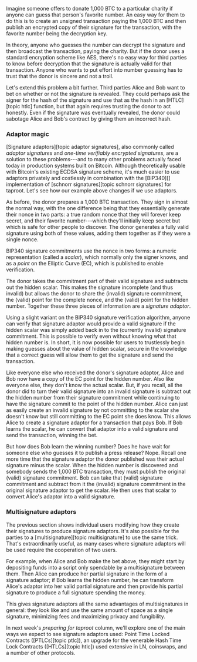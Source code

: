 Imagine someone offers to donate 1,000 BTC to a particular charity if
anyone can guess that person's favorite number.  An easy way for them
to do this is to create an unsigned transaction paying the 1,000 BTC and
then publish an encrypted copy of their signature for the transaction,
with the favorite number being the decryption key.

In theory, anyone who guesses the number can decrypt the signature and
then broadcast the transaction, paying the charity.  But if the donor
uses a standard encryption scheme like AES, there's no easy way for
third parties to know before decryption that the signature is actually
valid for that transaction.  Anyone who wants to put effort into
number guessing has to trust that the donor is sincere and not a
troll.

Let's extend this problem a bit further.  Third parties Alice
and Bob want to bet on whether or not the signature is revealed.
They could perhaps ask the signer for the hash of the signature and use
that as the hash in an [HTLC][topic htlc] function, but that again
requires trusting the donor to act honestly.  Even if the signature was
eventually revealed, the donor could sabotage Alice and Bob's contract
by giving them an incorrect hash.

### Adaptor magic

[Signature adaptors][topic adaptor signatures], also commonly called
*adaptor signatures* and *one-time verifiably encrypted signatures*, are
a solution to these problems---and to many other problems actually faced
today in production systems built on Bitcoin.  Although theoretically
usable with Bitcoin's existing ECDSA signature scheme, it's much easier
to use adaptors privately and costlessly in combination with the
[BIP340][] implementation of [schnorr signatures][topic schnorr
signatures] for taproot.  Let's see how our example above changes if we
use adaptors.

As before, the donor prepares a 1,000 BTC transaction.  They sign in
almost the normal way, with the one difference being that they
essentially generate their nonce in two parts: a true random nonce that
they will forever keep secret, and their favorite number---which they'll
initially keep secret but which is safe for other people to discover.
The donor generates a fully valid signature using both of these values,
adding them together as if they were a single nonce.

BIP340 signature commitments use the nonce in two forms: a numeric
representation (called a *scalar*), which normally only the signer
knows, and as a *point* on the Elliptic Curve (EC), which is published
to enable verification.

The donor takes the commitment part of their valid signature and
subtracts out the hidden scalar.  This makes the signature incomplete
(and thus invalid) but allows the donor to share the (invalid) signature
commitment, the (valid) point for the complete nonce, and the (valid)
point for the hidden number.  Together these three pieces of information
are a *signature adaptor*.

Using a slight variant on the BIP340 signature verification algorithm,
anyone can verify that signature adaptor would provide a valid signature
if the hidden scalar was simply added back in to the (currently invalid)
signature commitment.  This is possible to verify even without knowing
what that hidden number is.  In short, it is now possible for users to
trustlessly begin making guesses about the value of hidden scalar,
secure in the knowledge that a correct guess will allow them to get the
signature and send the transaction.

Like everyone else who received the donor's signature adaptor, Alice and
Bob now have a copy of the EC point for the hidden number.  Also like
everyone else, they don't know the actual scalar.  But, if you recall,
all the donor did to turn their valid signature into an invalid
signature is subtract out the hidden number from their signature
commitment while continuing to have the signature commit to the point
of the hidden number.  Alice can just as easily create an invalid
signature by not committing to the scalar she doesn't know but still
committing to the EC point she does know.  This allows Alice to create a
signature adaptor for a transaction that pays Bob.  If Bob learns the
scalar, he can convert that adaptor into a valid signature and send the
transaction, winning the bet.

But how does Bob learn the winning number?  Does he have wait for
someone else who guesses it to publish a press release?  Nope.  Recall
one more time that the signature adaptor the donor published was their
actual signature minus the scalar.  When the hidden number is discovered
and somebody sends the 1,000 BTC transaction, they must publish the
original (valid) signature commitment.  Bob can take that (valid)
signature commitment and subtract from it the (invalid) signature
commitment in the original signature adaptor to get the scalar.  He then
uses that scalar to convert Alice's adaptor into a valid signature.

### Multisignature adaptors

The previous section shows individual users modifying how they
create their signatures to produce signature adaptors.  It's also
possible for the parties to a [multisignature][topic multisignature] to
use the same trick.  That's extraordinarily useful, as many cases where
signature adaptors will be used require the cooperation of two users.

For example, when Alice and Bob make the bet above, they might start by
depositing funds into a script only spendable by a multisignature
between them.  Then Alice can produce her partial signature in the form
of a signature adaptor; if Bob learns the hidden number, he can
transform Alice's adaptor into her valid partial signature and then
provide his partial signature to produce a full signature spending the
money.

This gives signature adaptors all the same advantages of multisignatures
in general: they look like and use the same amount of space as a single
signature, minimizing fees and maximizing privacy and fungibility.

In next week's *preparing for taproot* column, we'll explore one of the
main ways we expect to see signature adaptors used: Point Time Locked
Contracts ([PTLCs][topic ptlc]), an upgrade for the venerable Hash Time
Lock Contracts ([HTLCs][topic htlc]) used extensive in LN, coinswaps,
and a number of other protocols.

